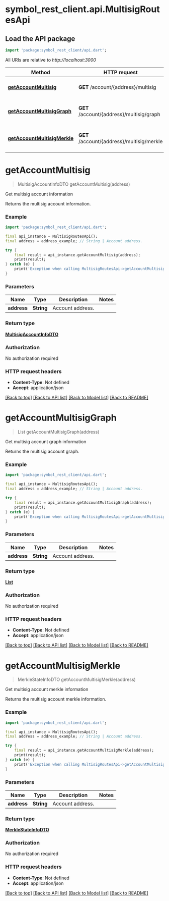 # symbol_rest_client.api.MultisigRoutesApi

## Load the API package
```dart
import 'package:symbol_rest_client/api.dart';
```

All URIs are relative to *http://localhost:3000*

Method | HTTP request | Description
------------- | ------------- | -------------
[**getAccountMultisig**](MultisigRoutesApi.md#getaccountmultisig) | **GET** /account/{address}/multisig | Get multisig account information
[**getAccountMultisigGraph**](MultisigRoutesApi.md#getaccountmultisiggraph) | **GET** /account/{address}/multisig/graph | Get multisig account graph information
[**getAccountMultisigMerkle**](MultisigRoutesApi.md#getaccountmultisigmerkle) | **GET** /account/{address}/multisig/merkle | Get multisig account merkle information


# **getAccountMultisig**
> MultisigAccountInfoDTO getAccountMultisig(address)

Get multisig account information

Returns the multisig account information.

### Example
```dart
import 'package:symbol_rest_client/api.dart';

final api_instance = MultisigRoutesApi();
final address = address_example; // String | Account address.

try {
    final result = api_instance.getAccountMultisig(address);
    print(result);
} catch (e) {
    print('Exception when calling MultisigRoutesApi->getAccountMultisig: $e\n');
}
```

### Parameters

Name | Type | Description  | Notes
------------- | ------------- | ------------- | -------------
 **address** | **String**| Account address. | 

### Return type

[**MultisigAccountInfoDTO**](MultisigAccountInfoDTO.md)

### Authorization

No authorization required

### HTTP request headers

 - **Content-Type**: Not defined
 - **Accept**: application/json

[[Back to top]](#) [[Back to API list]](../README.md#documentation-for-api-endpoints) [[Back to Model list]](../README.md#documentation-for-models) [[Back to README]](../README.md)

# **getAccountMultisigGraph**
> List<MultisigAccountGraphInfoDTO> getAccountMultisigGraph(address)

Get multisig account graph information

Returns the multisig account graph.

### Example
```dart
import 'package:symbol_rest_client/api.dart';

final api_instance = MultisigRoutesApi();
final address = address_example; // String | Account address.

try {
    final result = api_instance.getAccountMultisigGraph(address);
    print(result);
} catch (e) {
    print('Exception when calling MultisigRoutesApi->getAccountMultisigGraph: $e\n');
}
```

### Parameters

Name | Type | Description  | Notes
------------- | ------------- | ------------- | -------------
 **address** | **String**| Account address. | 

### Return type

[**List<MultisigAccountGraphInfoDTO>**](MultisigAccountGraphInfoDTO.md)

### Authorization

No authorization required

### HTTP request headers

 - **Content-Type**: Not defined
 - **Accept**: application/json

[[Back to top]](#) [[Back to API list]](../README.md#documentation-for-api-endpoints) [[Back to Model list]](../README.md#documentation-for-models) [[Back to README]](../README.md)

# **getAccountMultisigMerkle**
> MerkleStateInfoDTO getAccountMultisigMerkle(address)

Get multisig account merkle information

Returns the multisig account merkle information.

### Example
```dart
import 'package:symbol_rest_client/api.dart';

final api_instance = MultisigRoutesApi();
final address = address_example; // String | Account address.

try {
    final result = api_instance.getAccountMultisigMerkle(address);
    print(result);
} catch (e) {
    print('Exception when calling MultisigRoutesApi->getAccountMultisigMerkle: $e\n');
}
```

### Parameters

Name | Type | Description  | Notes
------------- | ------------- | ------------- | -------------
 **address** | **String**| Account address. | 

### Return type

[**MerkleStateInfoDTO**](MerkleStateInfoDTO.md)

### Authorization

No authorization required

### HTTP request headers

 - **Content-Type**: Not defined
 - **Accept**: application/json

[[Back to top]](#) [[Back to API list]](../README.md#documentation-for-api-endpoints) [[Back to Model list]](../README.md#documentation-for-models) [[Back to README]](../README.md)

